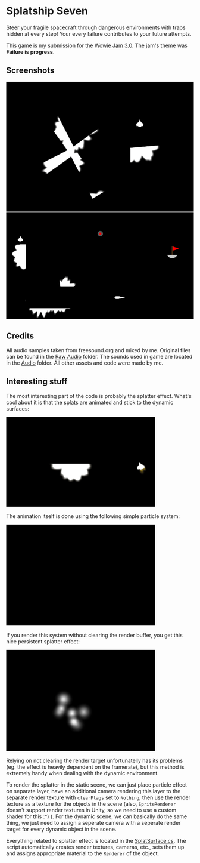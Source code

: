 # Splatship Seven

Steer your fragile spacecraft through dangerous environments with traps hidden at every step! Your every failure contributes to your future attempts.

This game is my submission for the [Wowie Jam 3.0](https://itch.io/jam/wowie-jam-3 "Wowie Jam 3.0"). The jam\'s theme was **Failure is progress**.

Screenshots
-----------

![](/Screenshots/ss1.png)
![](/Screenshots/ss2.png)


Credits
-------

All audio samples taken from freesound.org and mixed by me. Original files can be found in the [Raw Audio](Assets/Raw%20Audio) folder. The sounds used in game are located in the [Audio](Assets/Audio) folder.
All other assets and code were made by me.


Interesting stuff
-----------------

The most interesting part of the code is probably the splatter effect. What\'s cool about it is that the splats are animated and stick to the dynamic surfaces:

<img src="/Screenshots/gif1.gif" alt="" width="400">


The animation itself is done using the following simple particle system:

<img src="/Screenshots/gif2.gif" alt="" width="400">


If you render this system without clearing the render buffer, you get this nice persistent splatter effect:

<img src="/Screenshots/gif3.gif" alt="" width="400">


Relying on not clearing the render target unfortunatelly has its problems (eg. the effect is heavily dependent on the framerate), but this method is extremely handy when dealing with the dynamic environment.

To render the splatter in the static scene, we can just place particle effect on separate layer, have an additional camera rendering this layer to the separate render texture with `clearFlags` set to `Nothing`, then use the render texture as a texture for the objects in the scene (also, `SpriteRenderer` doesn\'t support render textures in Unity, so we need to use a custom shader for this :^) ).
For the dynamic scene, we can basically do the same thing, we just need to assign a seperate camera with a seperate render target for every dynamic object in the scene.

Everything related to splatter effect is located in the [SplatSurface.cs](Assets/Scripts/SplatSurface.cs). The script automatically creates render textures, cameras, etc., sets them up and assigns appropriate material to the `Renderer` of the object.